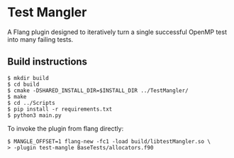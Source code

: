 # Test Mangler

A Flang plugin designed to iteratively turn a single successful 
OpenMP test into many failing tests.

## Build instructions

```console
$ mkdir build
$ cd build
$ cmake -DSHARED_INSTALL_DIR=$INSTALL_DIR ../TestMangler/
$ make
$ cd ../Scripts
$ pip install -r requirements.txt
$ python3 main.py
```

To invoke the plugin from flang directly:
```console
$ MANGLE_OFFSET=1 flang-new -fc1 -load build/libtestMangler.so \
> -plugin test-mangle BaseTests/allocators.f90
```
